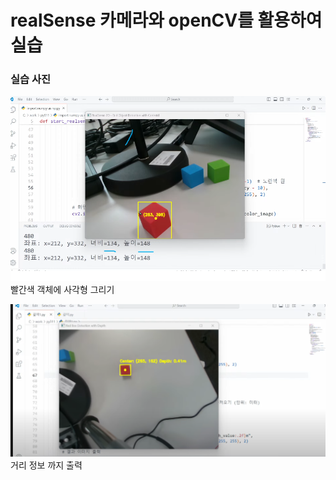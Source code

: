 # realSense 카메라와  openCV를 활용하여 실습

### 실습 사진
![Example Image](rectangle_red.png)
빨간색 객체에 사각형 그리기


![](depth_img.png)
거리 정보 까지 출력


